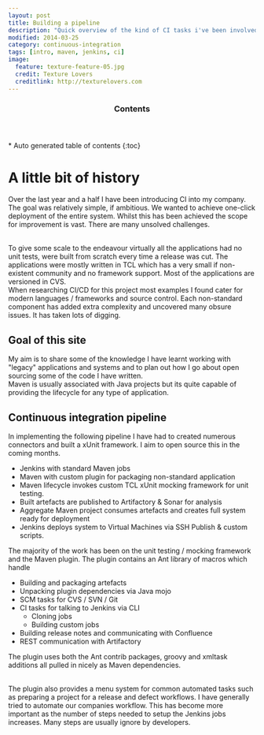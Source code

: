 ```yaml
---
layout: post
title: Building a pipeline
description: "Quick overview of the kind of CI tasks i've been involved in"
modified: 2014-03-25
category: continuous-integration
tags: [intro, maven, jenkins, ci]
image:
  feature: texture-feature-05.jpg
  credit: Texture Lovers
  creditlink: http://texturelovers.com
---
```


<section id="table-of-contents" class="toc">
  <header>
    <h3>Contents</h3>
  </header>
<div id="drawer" markdown="1">
*  Auto generated table of contents
{:toc}
</div>
</section><!-- /#table-of-contents -->

# A little bit of history

Over the last year and a half I have been introducing CI into my company. The goal was relatively simple, if ambitious. We wanted to achieve
one-click deployment of the entire system. Whilst this has been achieved the scope for improvement is vast. There are many unsolved challenges.

<br/>
To give some scale to the endeavour virtually all the applications had no unit tests, were built from scratch every time a release was cut. The applications
were mostly written in TCL which has a very small if non-existent community and no framework support. Most of the applications are versioned in CVS.

<br/>
When researching CI/CD for this project most examples I found cater for modern languages / frameworks and source control. Each non-standard component has added extra
complexity and uncovered many obsure issues. It has taken lots of digging.


## Goal of this site
My aim is to share some of the knowledge I have learnt working with "legacy" applications and systems and to plan out how I go about open sourcing some of the code I have written.
<br/>
Maven is usually associated with Java projects but its quite capable of providing the lifecycle for any type of application.

## Continuous integration pipeline
In implementing the following pipeline I have had to created numerous connectors and built a xUnit framework. I aim to open source this in the coming months.

* Jenkins with standard Maven jobs
* Maven with custom plugin for packaging non-standard application
* Maven lifecycle invokes custom TCL xUnit mocking framework for unit testing.
* Built artefacts are published to Artifactory & Sonar for analysis
* Aggregate Maven project consumes artefacts and creates full system ready for deployment
* Jenkins deploys system to Virtual Machines via SSH Publish & custom scripts.

The majority of the work has been on the unit testing / mocking framework and the Maven plugin. The plugin contains an Ant library of macros which handle

* Building and packaging artefacts
* Unpacking plugin dependencies via Java mojo
* SCM tasks for CVS / SVN / Git
* CI tasks for talking to Jenkins via CLI
  * Cloning jobs
  * Building custom jobs
* Building release notes and communicating with Confluence
* REST communication with Artifactory

The plugin uses both the Ant contrib packages, groovy and xmltask additions all pulled in nicely as Maven dependencies.

<br/>
The plugin also provides a menu system for common automated tasks such as preparing a project for a release and defect workflows. I have generally tried to
automate our companies workflow. This has become more important as the number of steps needed to setup the Jenkins jobs increases. Many steps are usually ignore by
developers.

